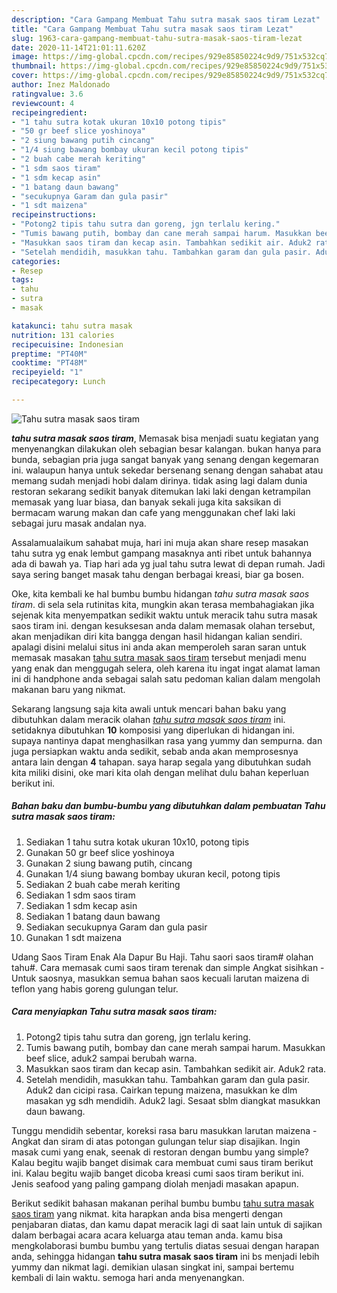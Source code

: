 ```yaml
---
description: "Cara Gampang Membuat Tahu sutra masak saos tiram Lezat"
title: "Cara Gampang Membuat Tahu sutra masak saos tiram Lezat"
slug: 1963-cara-gampang-membuat-tahu-sutra-masak-saos-tiram-lezat
date: 2020-11-14T21:01:11.620Z
image: https://img-global.cpcdn.com/recipes/929e85850224c9d9/751x532cq70/tahu-sutra-masak-saos-tiram-foto-resep-utama.jpg
thumbnail: https://img-global.cpcdn.com/recipes/929e85850224c9d9/751x532cq70/tahu-sutra-masak-saos-tiram-foto-resep-utama.jpg
cover: https://img-global.cpcdn.com/recipes/929e85850224c9d9/751x532cq70/tahu-sutra-masak-saos-tiram-foto-resep-utama.jpg
author: Inez Maldonado
ratingvalue: 3.6
reviewcount: 4
recipeingredient:
- "1 tahu sutra kotak ukuran 10x10 potong tipis"
- "50 gr beef slice yoshinoya"
- "2 siung bawang putih cincang"
- "1/4 siung bawang bombay ukuran kecil potong tipis"
- "2 buah cabe merah keriting"
- "1 sdm saos tiram"
- "1 sdm kecap asin"
- "1 batang daun bawang"
- "secukupnya Garam dan gula pasir"
- "1 sdt maizena"
recipeinstructions:
- "Potong2 tipis tahu sutra dan goreng, jgn terlalu kering."
- "Tumis bawang putih, bombay dan cane merah sampai harum. Masukkan beef slice, aduk2 sampai berubah warna."
- "Masukkan saos tiram dan kecap asin. Tambahkan sedikit air. Aduk2 rata."
- "Setelah mendidih, masukkan tahu. Tambahkan garam dan gula pasir. Aduk2 dan cicipi rasa. Cairkan tepung maizena, masukkan ke dlm masakan yg sdh mendidih. Aduk2 lagi. Sesaat sblm diangkat masukkan daun bawang."
categories:
- Resep
tags:
- tahu
- sutra
- masak

katakunci: tahu sutra masak 
nutrition: 131 calories
recipecuisine: Indonesian
preptime: "PT40M"
cooktime: "PT48M"
recipeyield: "1"
recipecategory: Lunch

---
```



![Tahu sutra masak saos tiram](https://img-global.cpcdn.com/recipes/929e85850224c9d9/751x532cq70/tahu-sutra-masak-saos-tiram-foto-resep-utama.jpg)

<b><i>tahu sutra masak saos tiram</i></b>, Memasak bisa menjadi suatu kegiatan yang menyenangkan dilakukan oleh sebagian besar kalangan. bukan hanya para bunda, sebagian pria juga sangat banyak yang senang dengan kegemaran ini. walaupun hanya untuk sekedar bersenang senang dengan sahabat atau memang sudah menjadi hobi dalam dirinya. tidak asing lagi dalam dunia restoran sekarang sedikit banyak ditemukan laki laki dengan ketrampilan memasak yang luar biasa, dan banyak sekali juga kita saksikan di bermacam warung makan dan cafe yang menggunakan chef laki laki sebagai juru masak andalan nya.

Assalamualaikum sahabat muja, hari ini muja akan share resep masakan tahu sutra yg enak lembut gampang masaknya anti ribet untuk bahannya ada di bawah ya. Tiap hari ada yg jual tahu sutra lewat di depan rumah. Jadi saya sering banget masak tahu dengan berbagai kreasi, biar ga bosen.

Oke, kita kembali ke hal bumbu bumbu hidangan <i>tahu sutra masak saos tiram</i>. di sela sela rutinitas kita, mungkin akan terasa membahagiakan jika sejenak kita menyempatkan sedikit waktu untuk meracik tahu sutra masak saos tiram ini. dengan kesuksesan anda dalam memasak olahan tersebut, akan menjadikan diri kita bangga dengan hasil hidangan kalian sendiri. apalagi disini melalui situs ini anda akan memperoleh saran saran untuk memasak masakan <u>tahu sutra masak saos tiram</u> tersebut menjadi menu yang enak dan menggugah selera, oleh karena itu ingat ingat alamat laman ini di handphone anda sebagai salah satu pedoman kalian dalam mengolah makanan baru yang nikmat.


Sekarang langsung saja kita awali untuk mencari bahan baku yang dibutuhkan dalam meracik olahan <u><i>tahu sutra masak saos tiram</i></u> ini. setidaknya dibutuhkan <b>10</b> komposisi yang diperlukan di hidangan ini. supaya nantinya dapat menghasilkan rasa yang yummy dan sempurna. dan juga persiapkan waktu anda sedikit, sebab anda akan memprosesnya antara lain dengan <b>4</b> tahapan. saya harap segala yang dibutuhkan sudah kita miliki disini, oke mari kita olah dengan melihat dulu bahan keperluan berikut ini.

<!--inarticleads1-->

##### Bahan baku dan bumbu-bumbu yang dibutuhkan dalam pembuatan Tahu sutra masak saos tiram:

1. Sediakan 1 tahu sutra kotak ukuran 10x10, potong tipis
1. Gunakan 50 gr beef slice yoshinoya
1. Gunakan 2 siung bawang putih, cincang
1. Gunakan 1/4 siung bawang bombay ukuran kecil, potong tipis
1. Sediakan 2 buah cabe merah keriting
1. Sediakan 1 sdm saos tiram
1. Sediakan 1 sdm kecap asin
1. Sediakan 1 batang daun bawang
1. Sediakan secukupnya Garam dan gula pasir
1. Gunakan 1 sdt maizena


Udang Saos Tiram Enak Ala Dapur Bu Haji. Tahu saori saos tiram# olahan tahu#. Cara memasak cumi saos tiram terenak dan simple Angkat sisihkan - Untuk saosnya, masukkan semua bahan saos kecuali larutan maizena di teflon yang habis goreng gulungan telur. 

<!--inarticleads2-->

##### Cara menyiapkan Tahu sutra masak saos tiram:

1. Potong2 tipis tahu sutra dan goreng, jgn terlalu kering.
1. Tumis bawang putih, bombay dan cane merah sampai harum. Masukkan beef slice, aduk2 sampai berubah warna.
1. Masukkan saos tiram dan kecap asin. Tambahkan sedikit air. Aduk2 rata.
1. Setelah mendidih, masukkan tahu. Tambahkan garam dan gula pasir. Aduk2 dan cicipi rasa. Cairkan tepung maizena, masukkan ke dlm masakan yg sdh mendidih. Aduk2 lagi. Sesaat sblm diangkat masukkan daun bawang.


Tunggu mendidih sebentar, koreksi rasa baru masukkan larutan maizena - Angkat dan siram di atas potongan gulungan telur siap disajikan. Ingin masak cumi yang enak, seenak di restoran dengan bumbu yang simple? Kalau begitu wajib banget disimak cara membuat cumi saus tiram berikut ini. Kalau begitu wajib banget dicoba kreasi cumi saos tiram berikut ini. Jenis seafood yang paling gampang diolah menjadi masakan apapun. 

Berikut sedikit bahasan makanan perihal bumbu bumbu <u>tahu sutra masak saos tiram</u> yang nikmat. kita harapkan anda bisa mengerti dengan penjabaran diatas, dan kamu dapat meracik lagi di saat lain untuk di sajikan dalam berbagai acara acara keluarga atau teman anda. kamu bisa mengkolaborasi bumbu bumbu yang tertulis diatas sesuai dengan harapan anda, sehingga hidangan <b>tahu sutra masak saos tiram</b> ini bs menjadi lebih yummy dan nikmat lagi. demikian ulasan singkat ini, sampai bertemu kembali di lain waktu. semoga hari anda menyenangkan.
